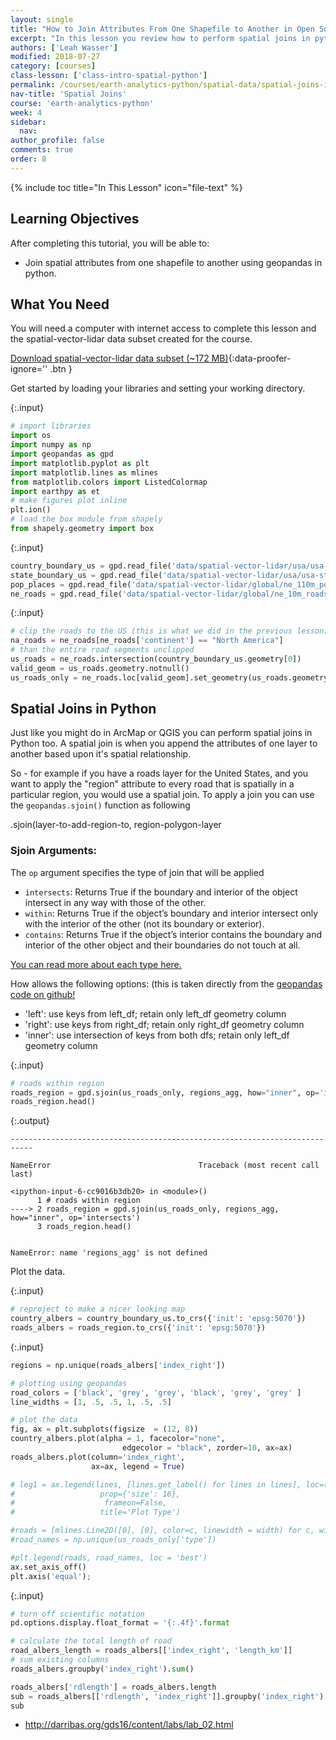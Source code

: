 ```yaml
---
layout: single
title: "How to Join Attributes From One Shapefile to Another in Open Source Python Using Geopandas: GIS in Python"
excerpt: "In this lesson you review how to perform spatial joins in python. A spatial join is when you assign attributes from one shapefile to another based upon it's spatial location."
authors: ['Leah Wasser']
modified: 2018-07-27
category: [courses]
class-lesson: ['class-intro-spatial-python']
permalink: /courses/earth-analytics-python/spatial-data/spatial-joins-in-python-geopandas-shapely/
nav-title: 'Spatial Joins'
course: 'earth-analytics-python'
week: 4
sidebar:
  nav:
author_profile: false
comments: true
order: 8
---
```

{% include toc title="In This Lesson" icon="file-text" %}

<div class='notice--success' markdown="1">

## <i class="fa fa-graduation-cap" aria-hidden="true"></i> Learning Objectives

After completing this tutorial, you will be able to:

* Join spatial attributes from one shapefile to another using geopandas in python.

## <i class="fa fa-check-square-o fa-2" aria-hidden="true"></i> What You Need

You will need a computer with internet access to complete this lesson and the
spatial-vector-lidar data subset created for the course.

[<i class="fa fa-download" aria-hidden="true"></i> Download spatial-vector-lidar data subset (~172 MB)](https://ndownloader.figshare.com/files/12447845){:data-proofer-ignore='' .btn }

</div>



Get started by loading your libraries and setting your working directory. 

{:.input}
```python
# import libraries
import os
import numpy as np
import geopandas as gpd
import matplotlib.pyplot as plt
import matplotlib.lines as mlines
from matplotlib.colors import ListedColormap
import earthpy as et 
# make figures plot inline
plt.ion()
# load the box module from shapely
from shapely.geometry import box
```

{:.input}
```python
country_boundary_us = gpd.read_file('data/spatial-vector-lidar/usa/usa-boundary-dissolved.shp')
state_boundary_us = gpd.read_file('data/spatial-vector-lidar/usa/usa-states-census-2014.shp')
pop_places = gpd.read_file('data/spatial-vector-lidar/global/ne_110m_populated_places_simple/ne_110m_populated_places_simple.shp')
ne_roads = gpd.read_file('data/spatial-vector-lidar/global/ne_10m_roads/ne_10m_roads.shp')

```

{:.input}
```python
# clip the roads to the US (this is what we did in the previous lesson)
na_roads = ne_roads[ne_roads['continent'] == "North America"]
# than the entire road segments unclipped
us_roads = ne_roads.intersection(country_boundary_us.geometry[0])
valid_geom = us_roads.geometry.notnull()
us_roads_only = ne_roads.loc[valid_geom].set_geometry(us_roads.geometry[valid_geom])
```

## Spatial Joins in Python

Just like you might do in ArcMap or QGIS you can perform spatial joins in Python too. A spatial join is when you append the attributes of one layer to another based upon it's spatial relationship.

So - for example if you have a roads layer for the United States, and you want to apply the "region" attribute to every road that is spatially in a particular region, you would use a spatial join. To apply a join you can use the `geopandas.sjoin()` function as following

.sjoin(layer-to-add-region-to, region-polygon-layer

### Sjoin Arguments:
The `op` argument specifies the type of join that will be applied

* `intersects`: Returns True if the boundary and interior of the object intersect in any way with those of the other.
* `within`: Returns True if the object’s boundary and interior intersect only with the interior of the other (not its boundary or exterior).
* `contains`: Returns True if the object’s interior contains the boundary and interior of the other object and their boundaries do not touch at all.

<a href ="http://toblerity.org/shapely/manual.html#binary-predicates" target = "_blank">You can read more about each type here.</a>
 
How allows the following options: (this is taken directly from the <a href = "https://github.com/geopandas/geopandas/blob/master/geopandas/tools/sjoin.py#L18" target = "_blank">geopandas code on github!</a>

* 'left': use keys from left_df; retain only left_df geometry column
* 'right': use keys from right_df; retain only right_df geometry column
* 'inner': use intersection of keys from both dfs; retain only
          left_df geometry column 

{:.input}
```python
# roads within region
roads_region = gpd.sjoin(us_roads_only, regions_agg, how="inner", op='intersects')
roads_region.head()
```

{:.output}

    ---------------------------------------------------------------------------

    NameError                                 Traceback (most recent call last)

    <ipython-input-6-cc9016b3db20> in <module>()
          1 # roads within region
    ----> 2 roads_region = gpd.sjoin(us_roads_only, regions_agg, how="inner", op='intersects')
          3 roads_region.head()


    NameError: name 'regions_agg' is not defined



Plot the data.

{:.input}
```python
# reproject to make a nicer looking map
country_albers = country_boundary_us.to_crs({'init': 'epsg:5070'})
roads_albers = roads_region.to_crs({'init': 'epsg:5070'})
```

{:.input}
```python
regions = np.unique(roads_albers['index_right'])

# plotting using geopandas
road_colors = ['black', 'grey', 'grey', 'black', 'grey', 'grey' ]
line_widths = [1, .5, .5, 1, .5, .5]

# plot the data
fig, ax = plt.subplots(figsize  = (12, 8))
country_albers.plot(alpha = 1, facecolor="none", 
                         edgecolor = "black", zorder=10, ax=ax)
roads_albers.plot(column='index_right', 
                  ax=ax, legend = True)

# leg1 = ax.legend(lines, [lines.get_label() for lines in lines], loc=(1.1, .1), 
#                   prop={'size': 16},
#                    frameon=False, 
#                   title='Plot Type')

#roads = [mlines.Line2D([0], [0], color=c, linewidth = width) for c, width in zip(road_colors, line_widths)]
#road_names = np.unique(us_roads_only['type'])

#plt.legend(roads, road_names, loc = 'best')
ax.set_axis_off()
plt.axis('equal');
```

{:.input}
```python
# turn off scientific notation
pd.options.display.float_format = '{:.4f}'.format

# calculate the total length of road 
road_albers_length = roads_albers[['index_right', 'length_km']]
# sum existing columns
roads_albers.groupby('index_right').sum()

roads_albers['rdlength'] = roads_albers.length
sub = roads_albers[['rdlength', 'index_right']].groupby('index_right').sum()
sub
```

* http://darribas.org/gds16/content/labs/lab_02.html
